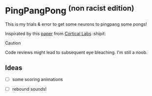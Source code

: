 # PingPangPong <sup>(non racist edition)</sup>
This is my trials & error to get some neurons to pingpang some pongs! 

Inspirated by this [paper](https://www.cell.com/neuron/fulltext/S0896-6273(22)00806-6?_returnURL=https%3A%2F%2Flinkinghub.elsevier.com%2Fretrieve%2Fpii%2FS0896627322008066%3Fshowall%3Dtrue) from [Cortical Labs](https://corticallabs.com/) :shipit:
> [!CAUTION]
> Code reviews might lead to subsequent eye bleaching. I'm still a noob.

## Ideas 
- [ ] some scoring animations
- [ ] rebound sounds!


